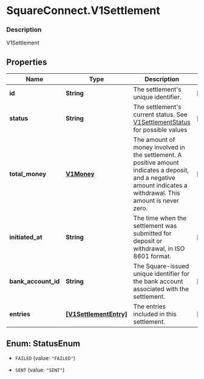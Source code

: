 # SquareConnect.V1Settlement

### Description

V1Settlement

## Properties
Name | Type | Description | Notes
------------ | ------------- | ------------- | -------------
**id** | **String** | The settlement&#39;s unique identifier. | [optional] 
**status** | **String** | The settlement&#39;s current status. See [V1SettlementStatus](#type-v1settlementstatus) for possible values | [optional] 
**total_money** | [**V1Money**](V1Money.md) | The amount of money involved in the settlement. A positive amount indicates a deposit, and a negative amount indicates a withdrawal. This amount is never zero. | [optional] 
**initiated_at** | **String** | The time when the settlement was submitted for deposit or withdrawal, in ISO 8601 format. | [optional] 
**bank_account_id** | **String** | The Square-issued unique identifier for the bank account associated with the settlement. | [optional] 
**entries** | [**[V1SettlementEntry]**](V1SettlementEntry.md) | The entries included in this settlement. | [optional] 


<a name="StatusEnum"></a>
## Enum: StatusEnum


* `FAILED` (value: `"FAILED"`)

* `SENT` (value: `"SENT"`)




